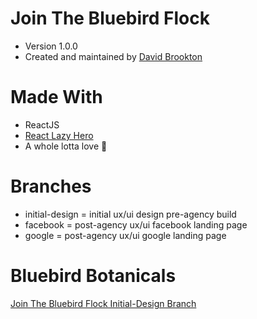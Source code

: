 # Join The Bluebird Flock
- Version 1.0.0
- Created and maintained by [David Brookton](https://github.com/davidbrookton)

# Made With
- ReactJS
- [React Lazy Hero](https://github.com/danistefanovic/react-lazy-hero)
- A whole lotta love :gift_heart:

# Branches
- initial-design = initial ux/ui design pre-agency build
- facebook = post-agency ux/ui facebook landing page
- google = post-agency ux/ui google landing page


# Bluebird Botanicals
[Join The Bluebird Flock Initial-Design Branch](https://join-the-flock-draft.netlify.com)
